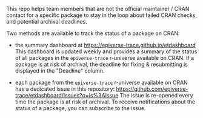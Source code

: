 This repo helps team members that are not the official maintainer / CRAN contact for a specific package to stay in the loop about failed CRAN checks, and potential archival deadlines.

Two methods are available to track the status of a package on CRAN:

- the summary dashboard at https://epiverse-trace.github.io/etdashboard
  This dashboard is updated weekly and provides a summary of the status of all packages in the `epiverse-trace` r-universe available on CRAN.
  If a package is at risk of archival, the deadline for fixing & resubmitting is displayed in the "Deadline" column.

- each package from the `epiverse-trace` r-universe available on CRAN has a dedicated issue in this repository: https://github.com/epiverse-trace/etdashboard/issues?q=is%3Aissue
  The issue is re-opened every time the package is at risk of archival.
  To receive notifications about the status of a package, you can subscribe to the issue.

